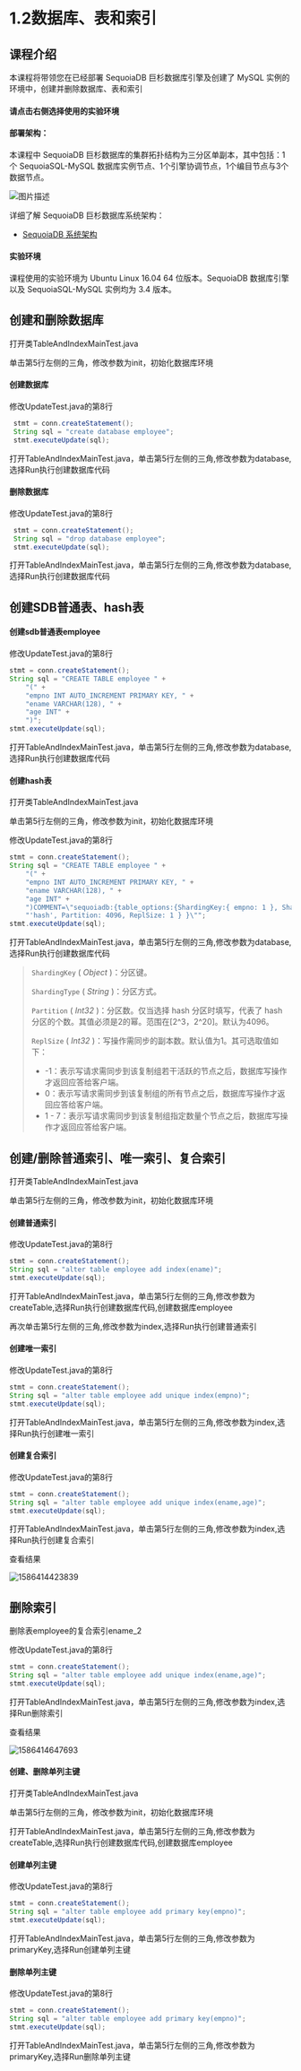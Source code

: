 # 1.2数据库、表和索引

## 课程介绍

本课程将带领您在已经部署 SequoiaDB 巨杉数据库引擎及创建了 MySQL 实例的环境中，创建并删除数据库、表和索引

#### 请点击右侧选择使用的实验环境

#### 部署架构：

本课程中 SequoiaDB 巨杉数据库的集群拓扑结构为三分区单副本，其中包括：1个 SequoiaSQL-MySQL 数据库实例节点、1个引擎协调节点，1个编目节点与3个数据节点。

![图片描述](https://doc.shiyanlou.com/courses/1469/1207281/8d88e6faed223a26fcdc66fa2ef8d3c5)

详细了解 SequoiaDB 巨杉数据库系统架构：

- [SequoiaDB 系统架构](http://doc.sequoiadb.com/cn/sequoiadb-cat_id-1519649201-edition_id-0)

#### 实验环境

课程使用的实验环境为 Ubuntu Linux 16.04 64 位版本。SequoiaDB 数据库引擎以及 SequoiaSQL-MySQL 实例均为 3.4 版本。

## 创建和删除数据库

打开类TableAndIndexMainTest.java

单击第5行左侧的三角，修改参数为init，初始化数据库环境

#### 创建数据库

修改UpdateTest.java的第8行

```java
 stmt = conn.createStatement();
 String sql = "create database employee";
 stmt.executeUpdate(sql);
```

打开TableAndIndexMainTest.java，单击第5行左侧的三角,修改参数为database,选择Run执行创建数据库代码

#### 删除数据库

修改UpdateTest.java的第8行

```java
 stmt = conn.createStatement();
 String sql = "drop database employee";
 stmt.executeUpdate(sql);
```

打开TableAndIndexMainTest.java，单击第5行左侧的三角,修改参数为database,选择Run执行创建数据库代码

## 创建SDB普通表、hash表

#### 创建sdb普通表employee

修改UpdateTest.java的第8行

```java
stmt = conn.createStatement();
String sql = "CREATE TABLE employee " +
    "(" +
    "empno INT AUTO_INCREMENT PRIMARY KEY, " +
    "ename VARCHAR(128), " +
    "age INT" +
    ")";
stmt.executeUpdate(sql);
```

打开TableAndIndexMainTest.java，单击第5行左侧的三角,修改参数为database,选择Run执行创建数据库代码

#### 创建hash表

打开类TableAndIndexMainTest.java

单击第5行左侧的三角，修改参数为init，初始化数据库环境

修改UpdateTest.java的第8行

```java
stmt = conn.createStatement();
String sql = "CREATE TABLE employee " +
    "(" +
    "empno INT AUTO_INCREMENT PRIMARY KEY, " +
    "ename VARCHAR(128), " +
    "age INT" +
    ")COMMENT=\"sequoiadb:{table_options:{ShardingKey:{ empno: 1 }, ShardingType: " +
    "'hash', Partition: 4096, ReplSize: 1 } }\"";
stmt.executeUpdate(sql);
```

打开TableAndIndexMainTest.java，单击第5行左侧的三角,修改参数为database,选择Run执行创建数据库代码

> `ShardingKey` ( *Object* )：分区键。
>
> `ShardingType` ( *String* )：分区方式。
>
> `Partition` ( *Int32* )：分区数。仅当选择 hash 分区时填写，代表了 hash 分区的个数。其值必须是2的幂。范围在[2^3，2^20]。默认为4096。
>
> `ReplSize` ( *Int32* )：写操作需同步的副本数。默认值为1。其可选取值如下：
>
> - -1：表示写请求需同步到该复制组若干活跃的节点之后，数据库写操作才返回应答给客户端。
> - 0：表示写请求需同步到该复制组的所有节点之后，数据库写操作才返回应答给客户端。
> - 1 - 7：表示写请求需同步到该复制组指定数量个节点之后，数据库写操作才返回应答给客户端。

## 创建/删除普通索引、唯一索引、复合索引

打开类TableAndIndexMainTest.java

单击第5行左侧的三角，修改参数为init，初始化数据库环境

#### 创建普通索引

修改UpdateTest.java的第8行

```java
stmt = conn.createStatement();
String sql = "alter table employee add index(ename)";
stmt.executeUpdate(sql);
```

打开TableAndIndexMainTest.java，单击第5行左侧的三角,修改参数为createTable,选择Run执行创建数据库代码,创建数据库employee

再次单击第5行左侧的三角,修改参数为index,选择Run执行创建普通索引

#### 创建唯一索引

修改UpdateTest.java的第8行

```java
stmt = conn.createStatement();
String sql = "alter table employee add unique index(empno)";
stmt.executeUpdate(sql);
```

打开TableAndIndexMainTest.java，单击第5行左侧的三角,修改参数为index,选择Run执行创建唯一索引

#### 创建复合索引

修改UpdateTest.java的第8行

```java
stmt = conn.createStatement();
String sql = "alter table employee add unique index(ename,age)";
stmt.executeUpdate(sql);
```

打开TableAndIndexMainTest.java，单击第5行左侧的三角,修改参数为index,选择Run执行创建复合索引

查看结果

![1586414423839](C:\Users\ChengYueyi\AppData\Roaming\Typora\typora-user-images\1586414423839.png)

## 删除索引

删除表employee的复合索引ename_2

修改UpdateTest.java的第8行

```java
stmt = conn.createStatement();
String sql = "alter table employee add unique index(ename,age)";
stmt.executeUpdate(sql);
```

打开TableAndIndexMainTest.java，单击第5行左侧的三角,修改参数为index,选择Run删除索引

查看结果

![1586414647693](C:\Users\ChengYueyi\AppData\Roaming\Typora\typora-user-images\1586414647693.png)

#### 创建、删除单列主键

打开类TableAndIndexMainTest.java

单击第5行左侧的三角，修改参数为init，初始化数据库环境

打开TableAndIndexMainTest.java，单击第5行左侧的三角,修改参数为createTable,选择Run执行创建数据库代码,创建数据库employee

#### 创建单列主键

修改UpdateTest.java的第8行

```java
stmt = conn.createStatement();
String sql = "alter table employee add primary key(empno)";
stmt.executeUpdate(sql);
```

打开TableAndIndexMainTest.java，单击第5行左侧的三角,修改参数为primaryKey,选择Run创建单列主键

#### 删除单列主键

修改UpdateTest.java的第8行

```java
stmt = conn.createStatement();
String sql = "alter table employee add primary key(empno)";
stmt.executeUpdate(sql);
```

打开TableAndIndexMainTest.java，单击第5行左侧的三角,修改参数为primaryKey,选择Run删除单列主键

